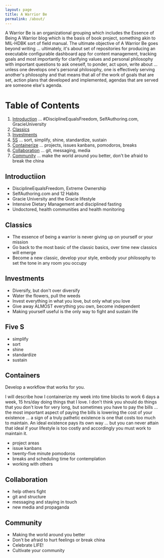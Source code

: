 ```yaml
---
layout: page
title: A Warrior Be
permalink: /about/
---
```


A Warrior Be is an organizational grouping which includes the Essence of Being A Warrior blog which is the basis of book project, something akin to MIL-HDBK sort of field manual. The ultimate objective of A Warrior Be goes beyond writing ... ultimately, it's about set of repositories for producing an executable configurable dashboard app for content management, tracking goals and most importantly for clarifying values and personal philosophy with important questions to ask oneself, to ponder, act upon, write about ... unless one develops one's personal philosophy, one is effectively serving another's philosophy and that means that all of the work of goals that are set, action plans that developed and implemented, agendas that are served are someone else's agenda.

# Table of Contents
1. [Introduction](#introduction) ... #DisciplineEqualsFreedom, SelfAuthoring.com, GracieUniversity
2. [Classics](#Classics)
3. [Investments](#investments)
4. [5S](#five-s) ... sort, simplify, shine, standardize, sustain
5. [Containerize](#containers) ... projects, issues kanbans, pomodoros, breaks
6. [Collaboration](#collaboration) ... git, messaging, media
7. [Community](#community) ... make the world around you better, don't be afraid to break the china



## Introductiion

* DisciplineEqualsFreedom, Extreme Ownership
* SelfAuthoring.com and 12 Habits
* Gracie University and the Gracie lifestyle
* Intensive Dietary Management and disciplined fasting
* Undoctored, health communities and health monitoring

## Classics

* The essence of being a warrior is never giving up on yourself or your mission
* Go back to the most basic of the classic basics, over time new classics will emerge
* Become a new classic, develop your style, embody your philosophy to set the tone in any room you occupy

## Investments

* Diversify, but don't over diversify
* Water the flowers, pull the weeds
* Invest everything in what you love, but only what you love
* Give away ALMOST everything you own, become independent
* Making yourself useful is the only way to fight and sustain life

## Five S

* simplify
* sort
* shine
* standardize
* sustain

## Containers

Develop a workflow that works for you.

I will describe how I containerize my week into time blocks to work 6 days a week, 15 hrs/day doing things that I love. I don't think you should do things that you don't love for very long, but sometimes you have to pay the bills ... the most important aspect of paying the bills is lowering the cost of your existence ... a sign of a truly pathetic existence is one that costs too much to maintain. An ideal existence pays its own way ... but you can never attain that ideal if your lifestyle is too costly and accordingly you must work to maintain it.

* project areas
* issue kanbans
* twenty-five minute pomodoros
* breaks and scheduling time for contemplation
* working with others

## Collaboration

* help others fight
* git and structure
* messaging and staying in touch
* new media and propaganda

## Community

* Making the world around you better
* Don't be afraid to hurt feelings or break china
* Celebrate LIFE!
* Cultivate your community
